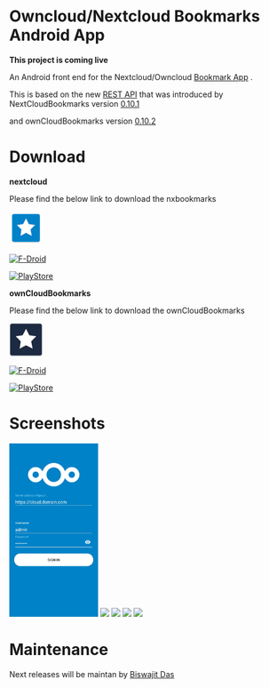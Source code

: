Owncloud/Nextcloud Bookmarks Android App
========================================

**This project is coming live**

An Android front end for the Nextcloud/Owncloud [Bookmark App](https://github.com/nextcloud/bookmarks/) .

This is based on the new [REST API](https://github.com/nextcloud/bookmarks/#rest-api) that was introduced
by NextCloudBookmarks version [0.10.1](https://github.com/nextcloud/bookmarks/releases/tag/v0.10.1)

and ownCloudBookmarks version [0.10.2](https://marketplace.owncloud.com/apps/bookmarks)

Download
========

**nextcloud**

Please find the below link to download the nxbookmarks

[<img src="assets/nx/icon.png" width=60px>](/)

[![F-Droid](./assets/fdroid_badge.png)](https://f-droid.org/packages/org.schabi.nxbookmarks/)

[![PlayStore](./assets/ps_badge.png)](https://play.google.com/store/apps/details?id=org.schabi.nxbookmarks)

**ownCloudBookmarks**

Please find the below link to download the ownCloudBookmarks

[<img src="assets/oc/icon.png" width=60px>](/)

[![F-Droid](./assets/fdroid_badge.png)](https://f-droid.org/packages/org.schabi.nxbookmarks.owncloud/)

[![PlayStore](./assets/ps_badge.png)](https://play.google.com/store/apps/details?id=org.schabi.nxbookmarks.owncloud)

Screenshots
===========

[<img src="assets/nx/screenshots/shot1.png" width="160px>">](assets/nx/screenshots/shot1.png)
[<img src="assets/nx/screenshots/shot2.png" width="160px>">](assets/nx/screenshots/shot2.png)
[<img src="assets/nx/screenshots/shot3.png" width="160px>">](assets/nx/screenshots/shot3.png)
[<img src="assets/nx/screenshots/shot4.png" width="160px>">](assets/nx/screenshots/shot4.png)
[<img src="assets/nx/screenshots/shot5.png" width="160px>">](assets/nx/screenshots/shot5.png)



Maintenance
===========
Next releases will be maintan by [Biswajit Das](https://github.com/dasbiswajit)


